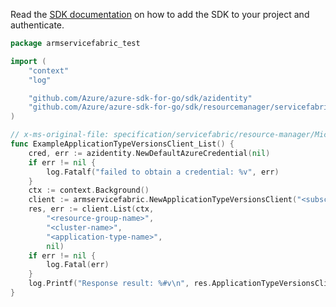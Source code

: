 Read the [SDK documentation](https://github.com/Azure/azure-sdk-for-go/blob/sdk%2Fresourcemanager%2Fservicefabric%2Farmservicefabric%2Fv0.3.0/sdk/resourcemanager/servicefabric/armservicefabric/README.md) on how to add the SDK to your project and authenticate.

```go
package armservicefabric_test

import (
	"context"
	"log"

	"github.com/Azure/azure-sdk-for-go/sdk/azidentity"
	"github.com/Azure/azure-sdk-for-go/sdk/resourcemanager/servicefabric/armservicefabric"
)

// x-ms-original-file: specification/servicefabric/resource-manager/Microsoft.ServiceFabric/stable/2021-06-01/examples/ApplicationTypeVersionListOperation_example.json
func ExampleApplicationTypeVersionsClient_List() {
	cred, err := azidentity.NewDefaultAzureCredential(nil)
	if err != nil {
		log.Fatalf("failed to obtain a credential: %v", err)
	}
	ctx := context.Background()
	client := armservicefabric.NewApplicationTypeVersionsClient("<subscription-id>", cred, nil)
	res, err := client.List(ctx,
		"<resource-group-name>",
		"<cluster-name>",
		"<application-type-name>",
		nil)
	if err != nil {
		log.Fatal(err)
	}
	log.Printf("Response result: %#v\n", res.ApplicationTypeVersionsClientListResult)
}
```
